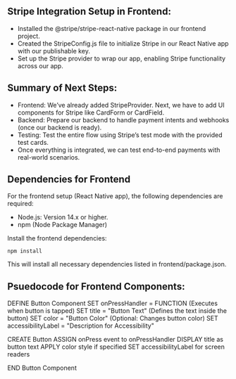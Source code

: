 ## Stripe Integration Setup in Frontend:
- Installed the @stripe/stripe-react-native package in our frontend project.
- Created the StripeConfig.js file to initialize Stripe in our React Native app with our publishable key.
- Set up the Stripe provider to wrap our app, enabling Stripe functionality across our app.

## Summary of Next Steps:
- Frontend: We’ve already added StripeProvider. Next, we have to add UI components for Stripe like CardForm or CardField.
- Backend: Prepare our backend to handle payment intents and webhooks (once our backend is ready).
- Testing: Test the entire flow using Stripe’s test mode with the provided test cards.
- Once everything is integrated, we can test end-to-end payments with real-world scenarios.

## Dependencies for Frontend
For the frontend setup (React Native app), the following dependencies are required:

- Node.js: Version 14.x or higher.
- npm (Node Package Manager) 

Install the frontend dependencies:
```
npm install
```
This will install all necessary dependencies listed in frontend/package.json.

## Psuedocode for Frontend Components: 
DEFINE Button Component
  SET onPressHandler = FUNCTION (Executes when button is tapped)
  SET title = "Button Text" (Defines the text inside the button)
  SET color = "Button Color" (Optional: Changes button color)
  SET accessibilityLabel = "Description for Accessibility"

CREATE Button
  ASSIGN onPress event to onPressHandler
  DISPLAY title as button text
  APPLY color style if specified
  SET accessibilityLabel for screen readers

END Button Component

